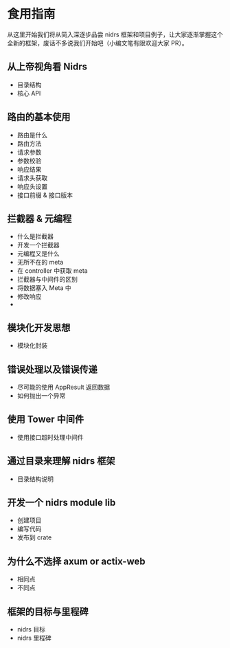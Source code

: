 # 食用指南

从这里开始我们将从简入深逐步品尝 nidrs 框架和项目例子，让大家逐渐掌握这个全新的框架，废话不多说我们开始吧（小编文笔有限欢迎大家 PR）。

## 从上帝视角看 Nidrs

- 目录结构
- 核心 API

## 路由的基本使用

- 路由是什么
- 路由方法
- 请求参数
- 参数校验
- 响应结果
- 请求头获取
- 响应头设置
- 接口前缀 & 接口版本

## 拦截器 & 元编程

- 什么是拦截器
- 开发一个拦截器
- 元编程又是什么
- 无所不在的 meta
- 在 controller 中获取 meta
- 拦截器与中间件的区别
- 将数据塞入 Meta 中
- 修改响应
-

## 模块化开发思想

- 模块化封装

## 错误处理以及错误传递

- 尽可能的使用 AppResult 返回数据
- 如何抛出一个异常

## 使用 Tower 中间件

- 使用接口超时处理中间件

## 通过目录来理解 nidrs 框架

- 目录结构说明

## 开发一个 nidrs module lib

- 创建项目
- 编写代码
- 发布到 crate

## 为什么不选择 axum or actix-web

- 相同点
- 不同点

## 框架的目标与里程碑

- nidrs 目标
- nidrs 里程碑
